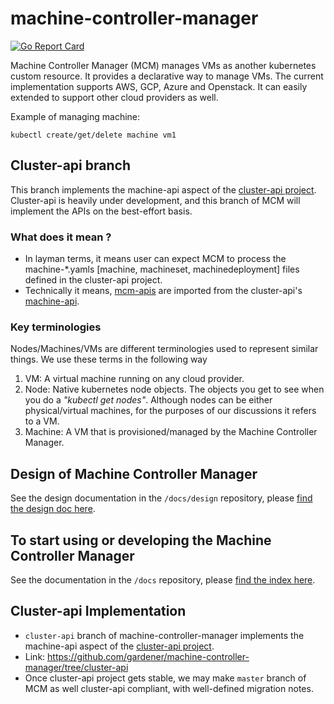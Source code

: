 # machine-controller-manager

[![Go Report Card](https://goreportcard.com/badge/github.com/gardener/machine-controller-manager)](https://goreportcard.com/report/github.com/gardener/machine-controller-manager)

Machine Controller Manager (MCM) manages VMs as another kubernetes custom resource. It provides a declarative way to manage VMs. The current implementation supports AWS, GCP, Azure and Openstack. It can easily extended to support other cloud providers as well.

Example of managing machine:
```
kubectl create/get/delete machine vm1
```
## Cluster-api branch
This branch implements the machine-api aspect of the [cluster-api project](https://github.com/kubernetes-sigs/cluster-api). Cluster-api is heavily under development, and this branch of MCM will implement the APIs on the best-effort basis.

### What does it mean ?
* In layman terms, it means user can expect MCM to process the machine-*.yamls [machine, machineset, machinedeployment] files defined in the cluster-api project. 
* Technically it means, [mcm-apis](https://github.com/gardener/machine-controller-manager/tree/cluster-api/pkg/apis) are imported from the cluster-api's [machine-api](https://github.com/gardener/machine-controller-manager/tree/cluster-api/pkg/apis).


### Key terminologies

Nodes/Machines/VMs are different terminologies used to represent similar things. We use these terms in the following way

1. VM: A virtual machine running on any cloud provider.
1. Node: Native kubernetes node objects. The objects you get to see when you do a *"kubectl get nodes"*. Although nodes can be either physical/virtual machines, for the purposes of our discussions it refers to a VM.
1. Machine: A VM that is provisioned/managed by the Machine Controller Manager.

## Design of Machine Controller Manager

See the design documentation in the `/docs/design` repository, please [find the design doc here](docs/design/README.md).

## To start using or developing the Machine Controller Manager

See the documentation in the `/docs` repository, please [find the index here](docs/README.md).

## Cluster-api Implementation
- `cluster-api` branch of machine-controller-manager implements the machine-api aspect of the [cluster-api project](https://github.com/kubernetes-sigs/cluster-api).
- Link: https://github.com/gardener/machine-controller-manager/tree/cluster-api
- Once cluster-api project gets stable, we may make `master` branch of MCM as well cluster-api compliant, with well-defined migration notes.